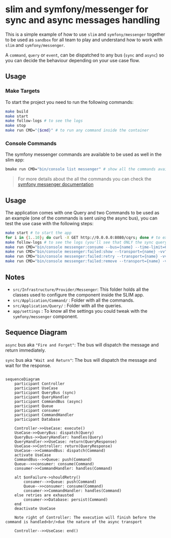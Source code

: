 # slim and symfony/messenger for sync and async messages handling

This is a simple example of how to use `slim` and `symfony/messenger` together to be used as `sandbox` for all team to play and understand how to work with `slim` and `symfony/messenger`. 

A `command`, `query` or `event`, can be dispatched to any bus (`sync` and `async`) so you can decide the behaviour depending on your use case flow.


## Usage
### Make Targets
To start the project you need to run the following commands:

```sh
make build
make start
make follow-logs # to see the logs 
make stop
make run CMD="{$cmd}" # to run any command inside the container
```

### Console Commands
The symfony messenger commands are available to be used as well in the slim app:

```sh
bmake run CMD="bin/console list messenger" # show all the commands available under the messenger component in the slim app
```
> For more details about the all the commands you can check the [symfony messenger documentation](https://symfony.com/doc/current/messenger.html)

## Usage
The application comes with one Query and two Commands to be used as an example (one of the commands is sent using the async bus), you can test the use case with the following steps:

```sh
make start # to start the app
for i in {1..10}; do curl -X GET http://0.0.0.0:8080/cqrs; done # to execute the use case with the query and commands
make follow-logs # to see the logs (you'll see that ONLY the sync query and command has been handled)
make run CMD="bin/console messenger:consume --bus={name} --time-limit=60 -vv" # to consume the async messages from rabbitmq
make run CMD="bin/console messenger:failed:show --transport={name} -vv" # to see the failed messages in the database storage
make run CMD="bin/console messenger:failed:retry --transport={name} -vv" # to retry a failed (re send to rabbitmq queue)
make run CMD="bin/console messenger:failed:remove --transport={name} -vv" # to remove a failed message from the storage
```

## Notes
- `src/Infrastructure/Provider/Messenger`: This folder holds all the classes used to configure the component inside the SLIM app.
- `src/Application/Command/` : Folder with all the commands.
- `src/Application/Query/` : Folder with all the queries.
- `app/settings` : To know all the settings you could tweak with the `symfony/messenger` component.

## Sequence Diagram

`async` bus aka `"Fire and Forget"`: The bus will dispatch the message and return immediately.

`sync` bus aka `"Wait and Return"`: The bus will dispatch the message and wait for the response.


```mermaid

sequenceDiagram
    participant Controller
    participant UseCase
    participant QueryBus (sync)
    participant QueryHandler
    participant CommandBus (async)
    participant Queue
    participant consumer
    participant CommandHandler
    participant Database

    Controller->>UseCase: execute()
    UseCase->>QueryBus: dispatch(Query)
    QueryBus->>QueryHandler: handles(Query)
    QueryHandler->>UseCase: return(QueryResponse)
    UseCase->>Controller: return(QueryResponse)
    UseCase-->>CommandBus: dispatch(Command)
    activate UseCase
    CommandBus-->>Queue: push(Command)
    Queue-->>consumer: consume(Command)
    consumer->>CommandHandler: handles(Command)

    alt $onFailure->shouldRetry()
        consumer-->>Queue: push(Command)
        Queue-->>consumer: consume(Command)
        consumer->>CommandHandler: handles(Command)
    else retries are exhausted
        consumer->>Database: persist(Command)
    end
    deactivate UseCase

    Note right of Controller: The execution will finish before the command is handled<br/>due the nature of the async transport

    Controller-->>UseCase: end()

```
